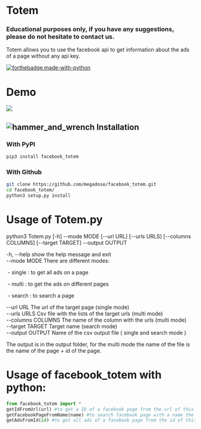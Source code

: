 # Totem

### Educational purposes only, if you have any suggestions, please do not hesitate to contact us.

Totem allows you to use the facebook api to get information about the ads of a page without any api key.

[![forthebadge made-with-python](http://ForTheBadge.com/images/badges/made-with-python.svg)](https://www.python.org/)

# Demo

![](https://i.imgur.com/CKQno6u.gif)

## ![hammer_and_wrench](https://github.githubassets.com/images/icons/emoji/unicode/1f6e0.png) Installation

### With PyPI

```bash
pip3 install facebook_totem
```

### With Github

```bash
git clone https://github.com/megadose/facebook_totem.git
cd facebook_totem/
python3 setup.py install
```

# Usage of Totem.py 

python3 Totem.py [-h] --mode MODE [--url URL] [--urls URLS] [--columns COLUMNS]
                [--target TARGET] --output OUTPUT

  -h, --help         show the help message and exit  
  --mode MODE There are different modes:  
  

​                              \- single : to get all ads on a page  

​                             \- multi : to get the ads on different pages  

​                             \- search : to search a page  

  --url URL          The url of the target page (single mode)  
  --urls URLS        Csv file with the lists of the target urls (multi mode)  
  --columns COLUMNS  The name of the column with the urls (multi mode)  
  --target TARGET    Target name (search mode)  
  --output OUTPUT    Name of the csv output file ( single and search mode )  

The output  is in the output folder, for the multi mode the name of the file is the name of the page + id of the page.  

# Usage of facebook_totem with python:

```python
from facebook_totem import *
getIdFromUrl(url) #to get a ID of a facebook page from the url of this page the output is the id
getFacebookPageFromName(name) #to search facebook page with a name the output is a list of the pages with this name
getAdsFromId(id) #to get all ads of a facebook page from the id of this page the output is a list of all ads
```

